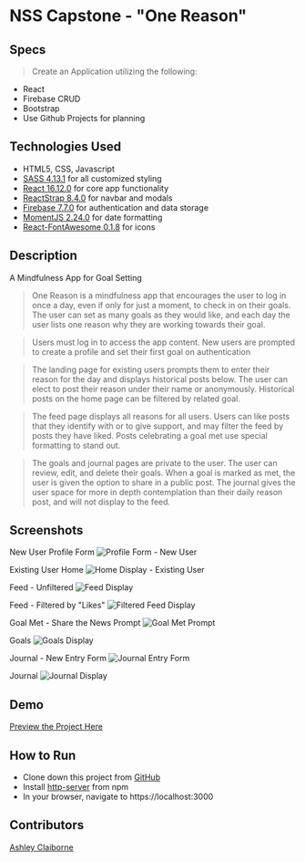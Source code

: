 # NSS Capstone - "One Reason"

## Specs
> Create an Application utilizing the following:
* React
* Firebase CRUD
* Bootstrap
* Use Github Projects for planning

## Technologies Used
* HTML5, CSS, Javascript
* [SASS 4.13.1](https://sass-lang.com/) for all customized styling
* [React 16.12.0](https://reactjs.org/) for core app functionality
* [ReactStrap 8.4.0](https://reactstrap.github.io/) for navbar and modals
* [Firebase 7.7.0](https://firebase.google.com/) for authentication and data storage
* [MomentJS 2.24.0](https://momentjs.com/) for date formatting
* [React-FontAwesome 0.1.8](https://github.com/FortAwesome/react-fontawesome) for icons

## Description
A Mindfulness App for Goal Setting
> One Reason is a mindfulness app that encourages the user to log in once a day, even if only for just a moment, to check in on their goals.  The user can set as many goals as they would like, and each day the user lists one reason why they are working towards their goal.

> Users must log in to access the app content.  New users are prompted to create a profile and set their first goal on authentication

> The landing page for existing users prompts them to enter their reason for the day and displays historical posts below.  The user can elect to post their reason under their name or anonymously.  Historical posts on the home page can be filtered by related goal.

> The feed page displays all reasons for all users. Users can like posts that they identify with or to give support, and may filter the feed by posts they have liked. Posts celebrating a goal met use special formatting to stand out.

> The goals and journal pages are private to the user.  The user can review, edit, and delete their goals.  When a goal is marked as met, the user is given the option to share in a public post.  The journal gives the user space for more in depth contemplation than their daily reason post, and will not display to the feed.

## Screenshots
New User Profile Form
![Profile Form - New User](https://raw.githubusercontent.com/aclai4067/one-reason-capstone/master/screenshots/OneReason-New-User.png)

Existing User Home
![Home Display - Existing User](https://raw.githubusercontent.com/aclai4067/one-reason-capstone/master/screenshots/OneReason-Home.png)

Feed - Unfiltered
![Feed Display](https://raw.githubusercontent.com/aclai4067/one-reason-capstone/master/screenshots/OneReason-Feed-Unfiltered.png)

Feed - Filtered by "Likes"
![Filtered Feed Display](https://raw.githubusercontent.com/aclai4067/one-reason-capstone/master/screenshots/OneReason-Feed-Filtered.png)

Goal Met - Share the News Prompt
![Goal Met Prompt](https://raw.githubusercontent.com/aclai4067/one-reason-capstone/master/screenshots/OneReason-Goal-Met.png)

Goals
![Goals Display](https://raw.githubusercontent.com/aclai4067/one-reason-capstone/master/screenshots/OneReason-Goals.png)

Journal - New Entry Form
![Journal Entry Form](https://raw.githubusercontent.com/aclai4067/one-reason-capstone/master/screenshots/OneReason-Journal-Form.png)

Journal
![Journal Display](https://raw.githubusercontent.com/aclai4067/one-reason-capstone/master/screenshots/OneReason-Journal.png)

## Demo
[Preview the Project Here](https://one-reason-c16e6.firebaseapp.com/)

## How to Run
* Clone down this project from [GitHub](https://github.com/aclai4067/one-reason-capstone)
* Install [http-server](https://www.npmjs.com/package/http-server) from npm
* In your browser, navigate to https://localhost:3000

## Contributors
[Ashley Claiborne](https://github.com/aclai4067)